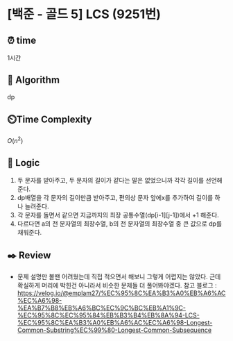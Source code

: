 # [백준 - 골드 5] LCS (9251번)

## ⏰ **time**

1시간

## :pushpin: **Algorithm**

dp

## ⏲️**Time Complexity**

$O(n^2)$

## :round_pushpin: **Logic**

1. 두 문자를 받아주고, 두 문자의 길이가 같다는 말은 없었으니까 각각 길이를 선언해준다.
2. dp배열을 각 문자의 길이만큼 받아주고, 편의상 문자 앞에x를 추가하여 길이를 하나 늘려준다.
3. 각 문자를 돌면서 같으면 지금까지의 최장 공통수열(dp[i-1][j-1])에서 +1 해준다.
4. 다르다면 a의 전 문자열의 최장수열, b의 전 문자열의 최장수열 중 큰 값으로 dp를 채워준다.

## :black_nib: **Review**

- 문제 설명만 볼땐 어려웠는데 직접 적으면서 해보니 그렇게 어렵지는 않았다. 근데 확실하게 머리에 박힌건 아니라서 비슷한 문제들 더 풀어봐야겠다.
  참고 블로그 : https://velog.io/@emplam27/%EC%95%8C%EA%B3%A0%EB%A6%AC%EC%A6%98-%EA%B7%B8%EB%A6%BC%EC%9C%BC%EB%A1%9C-%EC%95%8C%EC%95%84%EB%B3%B4%EB%8A%94-LCS-%EC%95%8C%EA%B3%A0%EB%A6%AC%EC%A6%98-Longest-Common-Substring%EC%99%80-Longest-Common-Subsequence

